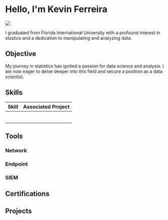 # Hello, I'm Kevin Ferreira
<a href="[https://linkedin.com](https://www.linkedin.com/in/kevin-ferreira-133875203/)"><img src="https://img.shields.io/badge/-LinkedIn-0072b1?&style=for-the-badge&logo=linkedin&logoColor=white" /></a>

I graduated from Florida International University with a profound interest in stastics and a dedication to manipulating and analyzing data.

## Objective

My journey in statistics has ignited a passion for data science and analysis. I am now eager to delve deeper into this field and secure a position as a data scientist.

## Skills

| Skill                                         | Associated Project         |
|-----------------------------------------------|----------------------------|
|       | <a href="https://google.com"></a>|
|  | <a href="https://google.com"></a>|
|       | |
|    | |
|                  | |
|  | |

## Tools

### Network
<div>
  
</div>

### Endpoint
<div>

</div>

### SIEM
<div>
   
</div>

## Certifications
<div>

</div>

## Projects

